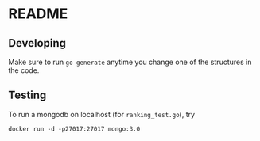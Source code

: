 # README

## Developing

Make sure to run `go generate` anytime you change one of the structures in the code.

## Testing

To run a mongodb on localhost (for `ranking_test.go`), try

    docker run -d -p27017:27017 mongo:3.0
